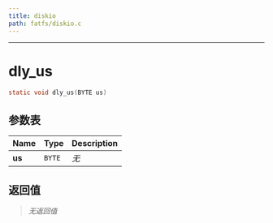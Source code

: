 ```yaml
---
title: diskio
path: fatfs/diskio.c
---
```

--------------------------------------------------
# dly_us

```c
static void dly_us(BYTE us)
```


## 参数表

Name | Type | Description
-----|------|--------------
**us**|`BYTE`| *无*

## 返回值

> *无返回值*


